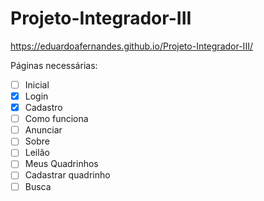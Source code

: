 # Projeto-Integrador-III
https://eduardoafernandes.github.io/Projeto-Integrador-III/

Páginas necessárias: 

- [ ] Inicial
- [x] Login
- [x] Cadastro
- [ ] Como funciona
- [ ] Anunciar
- [ ] Sobre
- [ ] Leilão
- [ ] Meus Quadrinhos
- [ ] Cadastrar quadrinho
- [ ] Busca
